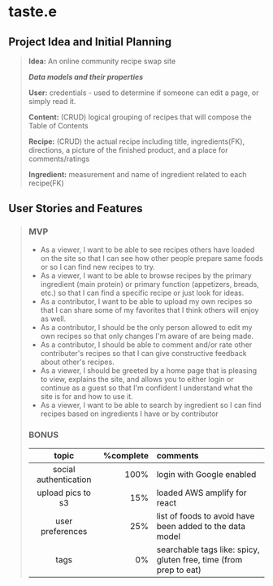 # taste.e
## Project Idea and Initial Planning
> **Idea:** An online community recipe swap site
>
> ___Data models and their properties___
>
> **User:** credentials - used to determine if someone can edit a page, or simply read it.
>
> **Content:** (CRUD) logical grouping of recipes that will compose the Table of Contents
>
> **Recipe:** (CRUD) the actual recipe including title, ingredients(FK), directions, a picture of the finished product, and a place for comments/ratings
>
> **Ingredient:** measurement and name of ingredient related to each recipe(FK)
>
## User Stories and Features
> ### MVP
> - As a viewer, I want to be able to see recipes others have loaded on the site so that I can see how other people prepare same foods or so I can find new recipes to try.
> - As a viewer, I want to be able to browse recipes by the primary ingredient (main protein) or primary function (appetizers, breads, etc.) so that I can find a specific recipe or just look for ideas.
> - As a contributor, I want to be able to upload my own recipes so that I can share some of my favorites that I think others will enjoy as well.
> - As a contributor, I should be the only person allowed to edit my own recipes so that only changes I'm aware of are being made.
> - As a contributor, I should be able to comment and/or rate other contributer's recipes so that I can give constructive feedback about other's recipes.
> - As a viewer, I should be greeted by a home page that is pleasing to view, explains the site, and allows you to either login or continue as a guest so that I'm confident I understand what the site is for and how to use it.
> - As a viewer, I want to be able to search by ingredient so I can find recipes based on ingredients I have or by contributor
> ### BONUS
> |topic|%complete|comments|
> |:---:|---:|:---|
> |social authentication|100%|login with Google enabled |
> |upload pics to s3|15%|loaded AWS amplify for react|
> |user preferences|25%|list of foods to avoid have been added to the data model|
> |tags|0%| searchable tags like: spicy, gluten free, time (from prep to eat)
